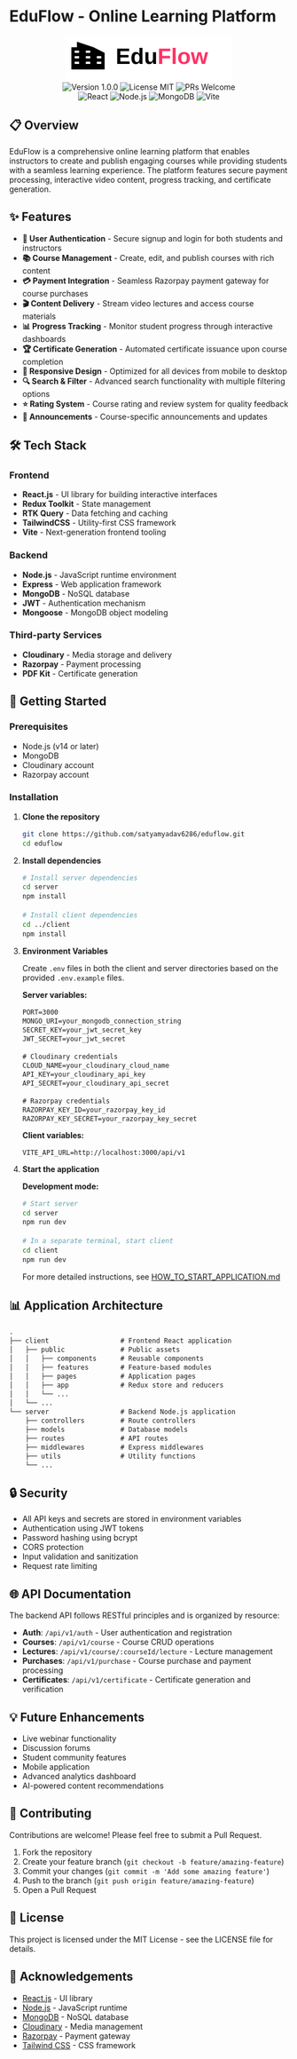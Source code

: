 # EduFlow - Online Learning Platform

<div align="center">
  <img src="https://raw.githubusercontent.com/satyamyadav6286/EduFlow/main/client/public/logo-simple.svg" alt="EduFlow Platform" width="300">
</div>

<div align="center">
  <img src="https://img.shields.io/badge/version-1.0.0-blue?style=for-the-badge" alt="Version 1.0.0">
  <img src="https://img.shields.io/badge/license-MIT-success?style=for-the-badge" alt="License MIT">
  <img src="https://img.shields.io/badge/PRs-welcome-brightgreen?style=for-the-badge" alt="PRs Welcome">
</div>

<div align="center">
  <img src="https://img.shields.io/badge/React-18.x-61DAFB?style=for-the-badge&logo=react&logoColor=white" alt="React">
  <img src="https://img.shields.io/badge/Node.js-18.x-339933?style=for-the-badge&logo=node.js&logoColor=white" alt="Node.js">
  <img src="https://img.shields.io/badge/MongoDB-6.0-47A248?style=for-the-badge&logo=mongodb&logoColor=white" alt="MongoDB">
  <img src="https://img.shields.io/badge/Vite-4.x-646CFF?style=for-the-badge&logo=vite&logoColor=white" alt="Vite">
</div>

## 📋 Overview

EduFlow is a comprehensive online learning platform that enables instructors to create and publish engaging courses while providing students with a seamless learning experience. The platform features secure payment processing, interactive video content, progress tracking, and certificate generation.

## ✨ Features

- **🔐 User Authentication** - Secure signup and login for both students and instructors
- **📚 Course Management** - Create, edit, and publish courses with rich content
- **💳 Payment Integration** - Seamless Razorpay payment gateway for course purchases
- **🎬 Content Delivery** - Stream video lectures and access course materials
- **📊 Progress Tracking** - Monitor student progress through interactive dashboards
- **🏆 Certificate Generation** - Automated certificate issuance upon course completion
- **📱 Responsive Design** - Optimized for all devices from mobile to desktop
- **🔍 Search & Filter** - Advanced search functionality with multiple filtering options
- **⭐ Rating System** - Course rating and review system for quality feedback
- **📢 Announcements** - Course-specific announcements and updates

## 🛠️ Tech Stack

### Frontend
- **React.js** - UI library for building interactive interfaces
- **Redux Toolkit** - State management
- **RTK Query** - Data fetching and caching
- **TailwindCSS** - Utility-first CSS framework
- **Vite** - Next-generation frontend tooling

### Backend
- **Node.js** - JavaScript runtime environment
- **Express** - Web application framework
- **MongoDB** - NoSQL database
- **JWT** - Authentication mechanism
- **Mongoose** - MongoDB object modeling

### Third-party Services
- **Cloudinary** - Media storage and delivery
- **Razorpay** - Payment processing
- **PDF Kit** - Certificate generation

## 🚀 Getting Started

### Prerequisites

- Node.js (v14 or later)
- MongoDB
- Cloudinary account
- Razorpay account

### Installation

1. **Clone the repository**
   ```bash
   git clone https://github.com/satyamyadav6286/eduflow.git
   cd eduflow
   ```

2. **Install dependencies**
   ```bash
   # Install server dependencies
   cd server
   npm install

   # Install client dependencies
   cd ../client
   npm install
   ```

3. **Environment Variables**
   
   Create `.env` files in both the client and server directories based on the provided `.env.example` files.

   **Server variables:**
   ```
   PORT=3000
   MONGO_URI=your_mongodb_connection_string
   SECRET_KEY=your_jwt_secret_key
   JWT_SECRET=your_jwt_secret

   # Cloudinary credentials
   CLOUD_NAME=your_cloudinary_cloud_name
   API_KEY=your_cloudinary_api_key
   API_SECRET=your_cloudinary_api_secret

   # Razorpay credentials
   RAZORPAY_KEY_ID=your_razorpay_key_id
   RAZORPAY_KEY_SECRET=your_razorpay_key_secret
   ```

   **Client variables:**
   ```
   VITE_API_URL=http://localhost:3000/api/v1
   ```

4. **Start the application**

   **Development mode:**
   ```bash
   # Start server
   cd server
   npm run dev

   # In a separate terminal, start client
   cd client
   npm run dev
   ```

   For more detailed instructions, see [HOW_TO_START_APPLICATION.md](HOW_TO_START_APPLICATION.md)

## 📊 Application Architecture

```
.
├── client                  # Frontend React application
│   ├── public              # Public assets
│   │   ├── components      # Reusable components
│   │   ├── features        # Feature-based modules
│   │   ├── pages           # Application pages
│   │   ├── app             # Redux store and reducers
│   │   └── ...
│   └── ...
└── server                  # Backend Node.js application
    ├── controllers         # Route controllers
    ├── models              # Database models
    ├── routes              # API routes
    ├── middlewares         # Express middlewares
    ├── utils               # Utility functions
    └── ...
```

## 🔒 Security

- All API keys and secrets are stored in environment variables
- Authentication using JWT tokens
- Password hashing using bcrypt
- CORS protection
- Input validation and sanitization
- Request rate limiting

## 🌐 API Documentation

The backend API follows RESTful principles and is organized by resource:

- **Auth**: `/api/v1/auth` - User authentication and registration
- **Courses**: `/api/v1/course` - Course CRUD operations
- **Lectures**: `/api/v1/course/:courseId/lecture` - Lecture management
- **Purchases**: `/api/v1/purchase` - Course purchase and payment processing
- **Certificates**: `/api/v1/certificate` - Certificate generation and verification

## 💡 Future Enhancements

- Live webinar functionality
- Discussion forums
- Student community features
- Mobile application
- Advanced analytics dashboard
- AI-powered content recommendations

## 🤝 Contributing

Contributions are welcome! Please feel free to submit a Pull Request.

1. Fork the repository
2. Create your feature branch (`git checkout -b feature/amazing-feature`)
3. Commit your changes (`git commit -m 'Add some amazing feature'`)
4. Push to the branch (`git push origin feature/amazing-feature`)
5. Open a Pull Request

## 📄 License

This project is licensed under the MIT License - see the LICENSE file for details.

## 🙏 Acknowledgements

- [React.js](https://reactjs.org/) - UI library
- [Node.js](https://nodejs.org/) - JavaScript runtime
- [MongoDB](https://www.mongodb.com/) - NoSQL database
- [Cloudinary](https://cloudinary.com/) - Media management
- [Razorpay](https://razorpay.com/) - Payment gateway
- [Tailwind CSS](https://tailwindcss.com/) - CSS framework 